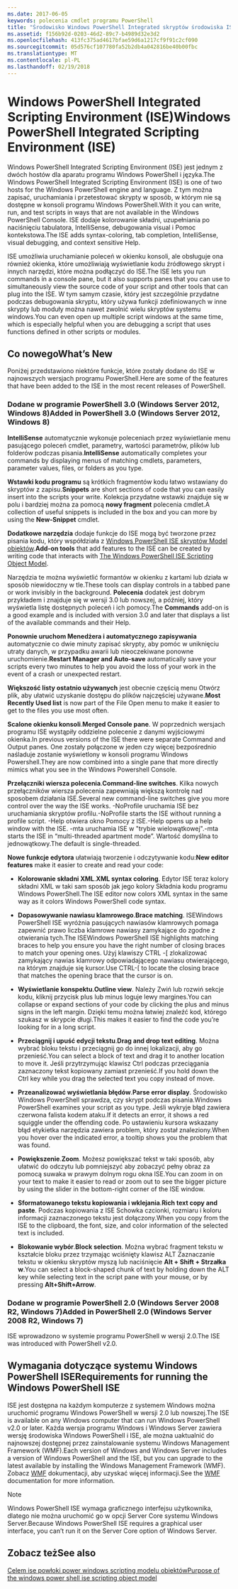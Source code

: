 ```yaml
---
ms.date: 2017-06-05
keywords: polecenia cmdlet programu PowerShell
title: "Środowisko Windows PowerShell Integrated skryptów środowiska ISE"
ms.assetid: f156b92d-0203-46d2-89c7-b4989d32e3d2
ms.openlocfilehash: 413fc375ad4617bfae59d6a1217cf9f91c2cf090
ms.sourcegitcommit: 05d576cf107780fa52b2db4a042816be40b00fbc
ms.translationtype: MT
ms.contentlocale: pl-PL
ms.lasthandoff: 02/19/2018
---
```

# <a name="windows-powershell-integrated-scripting-environment-ise"></a><span data-ttu-id="a8d6c-103">Windows PowerShell Integrated Scripting Environment (ISE)</span><span class="sxs-lookup"><span data-stu-id="a8d6c-103">Windows PowerShell Integrated Scripting Environment (ISE)</span></span>

<span data-ttu-id="a8d6c-104">Windows PowerShell Integrated Scripting Environment (ISE) jest jednym z dwóch hostów dla aparatu programu Windows PowerShell i języka.</span><span class="sxs-lookup"><span data-stu-id="a8d6c-104">The Windows PowerShell Integrated Scripting Environment (ISE) is one of two hosts for the Windows PowerShell engine and language.</span></span> <span data-ttu-id="a8d6c-105">Z tym można zapisać, uruchamiania i przetestować skrypty w sposób, w którym nie są dostępne w konsoli programu Windows PowerShell.</span><span class="sxs-lookup"><span data-stu-id="a8d6c-105">With it you can write, run, and test scripts in ways that are not available in the Windows PowerShell Console.</span></span> <span data-ttu-id="a8d6c-106">ISE dodaje kolorowanie składni, uzupełniania po naciśnięciu tabulatora, IntelliSense, debugowania visual i Pomoc kontekstowa.</span><span class="sxs-lookup"><span data-stu-id="a8d6c-106">The ISE adds syntax-coloring, tab completion, IntelliSense, visual debugging, and context sensitive Help.</span></span>

<span data-ttu-id="a8d6c-107">ISE umożliwia uruchamianie poleceń w okienku konsoli, ale obsługuje ona również okienka, które umożliwiają wyświetlanie kodu źródłowego skrypt i innych narzędzi, które można podłączyć do ISE.</span><span class="sxs-lookup"><span data-stu-id="a8d6c-107">The ISE lets you run commands in a console pane, but it also supports panes that you can use to simultaneously view the source code of your script and other tools that can plug into the ISE.</span></span> <span data-ttu-id="a8d6c-108">W tym samym czasie, który jest szczególnie przydatne podczas debugowania skryptu, który używa funkcji zdefiniowanych w inne skrypty lub moduły można nawet zwolnić wielu skryptów systemu windows.</span><span class="sxs-lookup"><span data-stu-id="a8d6c-108">You can even open up multiple script windows at the same time, which is especially helpful when you are debugging a script that uses functions defined in other scripts or modules.</span></span>

## <a name="whats-new"></a><span data-ttu-id="a8d6c-109">Co nowego</span><span class="sxs-lookup"><span data-stu-id="a8d6c-109">What’s New</span></span>

<span data-ttu-id="a8d6c-110">Poniżej przedstawiono niektóre funkcje, które zostały dodane do ISE w najnowszych wersjach programu PowerShell.</span><span class="sxs-lookup"><span data-stu-id="a8d6c-110">Here are some of the features that have been added to the ISE in the most recent releases of PowerShell.</span></span>

### <a name="added-in-powershell-30-windows-server-2012-windows-8"></a><span data-ttu-id="a8d6c-111">Dodane w programie PowerShell 3.0 (Windows Server 2012, Windows 8)</span><span class="sxs-lookup"><span data-stu-id="a8d6c-111">Added in PowerShell 3.0 (Windows Server 2012, Windows 8)</span></span>

<span data-ttu-id="a8d6c-112">**IntelliSense** automatycznie wykonuje poleceniach przez wyświetlanie menu pasującego poleceń cmdlet, parametry, wartości parametrów, plików lub folderów podczas pisania.</span><span class="sxs-lookup"><span data-stu-id="a8d6c-112">**IntelliSense** automatically completes your commands by displaying menus of matching cmdlets, parameters, parameter values, files, or folders as you type.</span></span>

<span data-ttu-id="a8d6c-113">**Wstawki kodu programu** są krótkich fragmentów kodu łatwo wstawiany do skryptów z zapisu.</span><span class="sxs-lookup"><span data-stu-id="a8d6c-113">**Snippets** are short sections of code that you can easily insert into the scripts your write.</span></span> <span data-ttu-id="a8d6c-114">Kolekcja przydatne wstawki znajduje się w polu i bardziej można za pomocą **nowy fragment** polecenia cmdlet.</span><span class="sxs-lookup"><span data-stu-id="a8d6c-114">A collection of useful snippets is included in the box and you can more by using the **New-Snippet** cmdlet.</span></span>

<span data-ttu-id="a8d6c-115">**Dodatkowe narzędzia** dodaje funkcje do ISE mogą być tworzone przez pisania kodu, który współdziała z [Windows PowerShell ISE skryptów Model obiektów](../../core-powershell/ise/The-ISE-Object-Model-Hierarchy.md).</span><span class="sxs-lookup"><span data-stu-id="a8d6c-115">**Add-on tools** that add features to the ISE can be created by writing code that interacts with [The Windows PowerShell ISE Scripting Object Model](../../core-powershell/ise/The-ISE-Object-Model-Hierarchy.md).</span></span>

<span data-ttu-id="a8d6c-116">Narzędzia te można wyświetlić formantów w okienku z kartami lub działa w sposób niewidoczny w tle.</span><span class="sxs-lookup"><span data-stu-id="a8d6c-116">These tools can display controls in a tabbed pane or work invisibly in the background.</span></span> <span data-ttu-id="a8d6c-117">**Polecenia** dodatek jest dobrym przykładem i znajduje się w wersji 3.0 lub nowszej, a później, który wyświetla listę dostępnych poleceń i ich pomocy.</span><span class="sxs-lookup"><span data-stu-id="a8d6c-117">The **Commands** add-on is a good example and is included with version 3.0 and later that displays a list of the available commands and their Help.</span></span>

<span data-ttu-id="a8d6c-118">**Ponownie uruchom Menedżera i automatycznego zapisywania** automatycznie co dwie minuty zapisać skrypty, aby pomóc w uniknięciu utraty danych, w przypadku awarii lub nieoczekiwane ponowne uruchomienie.</span><span class="sxs-lookup"><span data-stu-id="a8d6c-118">**Restart Manager and Auto-save** automatically save your scripts every two minutes to help you avoid the loss of your work in the event of a crash or unexpected restart.</span></span>

<span data-ttu-id="a8d6c-119">**Większość listy ostatnio używanych** jest obecnie częścią menu Otwórz plik, aby ułatwić uzyskanie dostępu do plików najczęściej używane.</span><span class="sxs-lookup"><span data-stu-id="a8d6c-119">**Most Recently Used list** is now part of the File Open menu to make it easier to get to the files you use most often.</span></span>

<span data-ttu-id="a8d6c-120">**Scalone okienku konsoli**.</span><span class="sxs-lookup"><span data-stu-id="a8d6c-120">**Merged Console pane**.</span></span> <span data-ttu-id="a8d6c-121">W poprzednich wersjach programu ISE wystąpiły oddzielne polecenie z danymi wyjściowymi okienka.</span><span class="sxs-lookup"><span data-stu-id="a8d6c-121">In previous versions of the ISE there were separate Command and Output panes.</span></span> <span data-ttu-id="a8d6c-122">One zostały połączone w jeden czy więcej bezpośrednio naśladuje zostanie wyświetlony w konsoli programu Windows Powershell.</span><span class="sxs-lookup"><span data-stu-id="a8d6c-122">They are now combined into a single pane that more directly mimics what you see in the Windows Powershell Console.</span></span>

<span data-ttu-id="a8d6c-123">**Przełączniki wiersza polecenia**.</span><span class="sxs-lookup"><span data-stu-id="a8d6c-123">**Command-line switches**.</span></span> <span data-ttu-id="a8d6c-124">Kilka nowych przełączników wiersza polecenia zapewniają większą kontrolę nad sposobem działania ISE.</span><span class="sxs-lookup"><span data-stu-id="a8d6c-124">Several new command-line switches give you more control over the way the ISE works.</span></span> <span data-ttu-id="a8d6c-125">-NoProfile uruchamia ISE bez uruchamiania skryptów profilu.</span><span class="sxs-lookup"><span data-stu-id="a8d6c-125">-NoProfile starts the ISE without running a profile script.</span></span> <span data-ttu-id="a8d6c-126">-Help otwiera okno Pomocy z ISE.</span><span class="sxs-lookup"><span data-stu-id="a8d6c-126">-Help opens up a help window with the ISE.</span></span> <span data-ttu-id="a8d6c-127">-mta uruchamia ISE w "trybie wielowątkowej".</span><span class="sxs-lookup"><span data-stu-id="a8d6c-127">-mta starts the ISE in “multi-threaded apartment mode”.</span></span> <span data-ttu-id="a8d6c-128">Wartość domyślna to jednowątkowy.</span><span class="sxs-lookup"><span data-stu-id="a8d6c-128">The default is single-threaded.</span></span>

<span data-ttu-id="a8d6c-129">**Nowe funkcje edytora** ułatwiają tworzenie i odczytywanie kodu:</span><span class="sxs-lookup"><span data-stu-id="a8d6c-129">**New editor features** make it easier to create and read your code:</span></span>

- <span data-ttu-id="a8d6c-130">**Kolorowanie składni XML**.</span><span class="sxs-lookup"><span data-stu-id="a8d6c-130">**XML syntax coloring**.</span></span> <span data-ttu-id="a8d6c-131">Edytor ISE teraz kolory składni XML w taki sam sposób jak jego kolory Składnia kodu programu Windows PowerShell.</span><span class="sxs-lookup"><span data-stu-id="a8d6c-131">The ISE editor now colors XML syntax in the same way as it colors Windows PowerShell code syntax.</span></span>

- <span data-ttu-id="a8d6c-132">**Dopasowywanie nawiasu klamrowego**.</span><span class="sxs-lookup"><span data-stu-id="a8d6c-132">**Brace matching**.</span></span> <span data-ttu-id="a8d6c-133">ISEWindows PowerShell ISE wyróżnia pasujących nawiasów klamrowych pomaga zapewnić prawo liczba klamrowe nawiasy zamykające do zgodne z otwierania tych.</span><span class="sxs-lookup"><span data-stu-id="a8d6c-133">The ISEWindows PowerShell ISE highlights matching braces to help you ensure you have the right number of closing braces to match your opening ones.</span></span> <span data-ttu-id="a8d6c-134">Użyj klawiszy CTRL -\[ zlokalizować zamykający nawias klamrowy odpowiadającego nawiasu otwierającego, na którym znajduje się kursor.</span><span class="sxs-lookup"><span data-stu-id="a8d6c-134">Use CTRL-\[ to locate the closing brace that matches the opening brace that the cursor is on.</span></span>

- <span data-ttu-id="a8d6c-135">**Wyświetlanie konspektu**.</span><span class="sxs-lookup"><span data-stu-id="a8d6c-135">**Outline view**.</span></span> <span data-ttu-id="a8d6c-136">Należy Zwiń lub rozwiń sekcje kodu, kliknij przycisk plus lub minus loguje lewy margines.</span><span class="sxs-lookup"><span data-stu-id="a8d6c-136">You can collapse or expand sections of your code by clicking the plus and minus signs in the left margin.</span></span> <span data-ttu-id="a8d6c-137">Dzięki temu można łatwiej znaleźć kod, którego szukasz w skrypcie długi.</span><span class="sxs-lookup"><span data-stu-id="a8d6c-137">This makes it easier to find the code you’re looking for in a long script.</span></span>

- <span data-ttu-id="a8d6c-138">**Przeciągnij i upuść edycji tekstu**.</span><span class="sxs-lookup"><span data-stu-id="a8d6c-138">**Drag and drop text editing**.</span></span> <span data-ttu-id="a8d6c-139">Można wybrać bloku tekstu i przeciągnij go do innej lokalizacji, aby go przenieść.</span><span class="sxs-lookup"><span data-stu-id="a8d6c-139">You can select a block of text and drag it to another location to move it.</span></span> <span data-ttu-id="a8d6c-140">Jeśli przytrzymując klawisz Ctrl podczas przeciągania zaznaczony tekst kopiowany zamiast przenieść.</span><span class="sxs-lookup"><span data-stu-id="a8d6c-140">If you hold down the Ctrl key while you drag the selected text you copy instead of move.</span></span>

- <span data-ttu-id="a8d6c-141">**Przeanalizować wyświetlania błędów**.</span><span class="sxs-lookup"><span data-stu-id="a8d6c-141">**Parse error display**.</span></span> <span data-ttu-id="a8d6c-142">Środowisko Windows PowerShell sprawdza, czy skrypt podczas pisania.</span><span class="sxs-lookup"><span data-stu-id="a8d6c-142">Windows PowerShell examines your script as you type.</span></span> <span data-ttu-id="a8d6c-143">Jeśli wykryje błąd zawiera czerwona falista kodem ataku.</span><span class="sxs-lookup"><span data-stu-id="a8d6c-143">If it detects an error, it shows a red squiggle under the offending code.</span></span> <span data-ttu-id="a8d6c-144">Po ustawieniu kursora wskazany błąd etykietka narzędzia zawiera problem, który został znaleziony.</span><span class="sxs-lookup"><span data-stu-id="a8d6c-144">When you hover over the indicated error, a tooltip shows you the problem that was found.</span></span>

- <span data-ttu-id="a8d6c-145">**Powiększenie**.</span><span class="sxs-lookup"><span data-stu-id="a8d6c-145">**Zoom**.</span></span> <span data-ttu-id="a8d6c-146">Możesz powiększać tekst w taki sposób, aby ułatwić do odczytu lub pomniejszyć aby zobaczyć pełny obraz za pomocą suwaka w prawym dolnym rogu okna ISE.</span><span class="sxs-lookup"><span data-stu-id="a8d6c-146">You can zoom in on your text to make it easier to read or zoom out to see the bigger picture by using the slider in the bottom-right corner of the ISE window.</span></span>

- <span data-ttu-id="a8d6c-147">**Sformatowanego tekstu kopiowania i wklejania**.</span><span class="sxs-lookup"><span data-stu-id="a8d6c-147">**Rich text copy and paste**.</span></span> <span data-ttu-id="a8d6c-148">Podczas kopiowania z ISE Schowka czcionki, rozmiaru i koloru informacji zaznaczonego tekstu jest dołączony.</span><span class="sxs-lookup"><span data-stu-id="a8d6c-148">When you copy from the ISE to the clipboard, the font, size, and color information of the selected text is included.</span></span>

- <span data-ttu-id="a8d6c-149">**Blokowanie wybór**.</span><span class="sxs-lookup"><span data-stu-id="a8d6c-149">**Block selection**.</span></span> <span data-ttu-id="a8d6c-150">Można wybrać fragment tekstu w kształcie bloku przez trzymając wciśnięty klawisz ALT Zaznaczanie tekstu w okienku skryptów myszą lub naciśnięcie **Alt + Shift + Strzałka w**.</span><span class="sxs-lookup"><span data-stu-id="a8d6c-150">You can select a block-shaped chunk of text by holding down the ALT key while selecting text in the script pane with your mouse, or by pressing **Alt+Shift+Arrow**.</span></span>

### <a name="added-in-powershell-20-windows-server-2008-r2-windows-7"></a><span data-ttu-id="a8d6c-151">Dodane w programie PowerShell 2.0 (Windows Server 2008 R2, Windows 7)</span><span class="sxs-lookup"><span data-stu-id="a8d6c-151">Added in PowerShell 2.0 (Windows Server 2008 R2, Windows 7)</span></span>

<span data-ttu-id="a8d6c-152">ISE wprowadzono w systemie programu PowerShell w wersji 2.0.</span><span class="sxs-lookup"><span data-stu-id="a8d6c-152">The ISE was introduced with PowerShell v2.0.</span></span>

## <a name="requirements-for-running-the-windows-powershell-ise"></a><span data-ttu-id="a8d6c-153">Wymagania dotyczące systemu Windows PowerShell ISE</span><span class="sxs-lookup"><span data-stu-id="a8d6c-153">Requirements for running the Windows PowerShell ISE</span></span>

<span data-ttu-id="a8d6c-154">ISE jest dostępna na każdym komputerze z systemem Windows można uruchomić programu Windows PowerShell w wersji 2.0 lub nowszej.</span><span class="sxs-lookup"><span data-stu-id="a8d6c-154">The ISE is available on any Windows computer that can run Windows PowerShell v2.0 or later.</span></span> <span data-ttu-id="a8d6c-155">Każda wersja programu Windows i Windows Server zawiera wersję środowiska Windows PowerShell i ISE, ale można uaktualnić do najnowszej dostępnej przez zainstalowanie systemu Windows Management Framework (WMF).</span><span class="sxs-lookup"><span data-stu-id="a8d6c-155">Each version of Windows and Windows Server includes a version of Windows PowerShell and the ISE, but you can upgrade to the latest available by installing the Windows Management Framework (WMF).</span></span> <span data-ttu-id="a8d6c-156">Zobacz [WMF](/powershell/wmf/readme) dokumentacji, aby uzyskać więcej informacji.</span><span class="sxs-lookup"><span data-stu-id="a8d6c-156">See the [WMF](/powershell/wmf/readme) documentation for more information.</span></span>

> [!NOTE]
> <span data-ttu-id="a8d6c-157">Windows PowerShell ISE wymaga graficznego interfejsu użytkownika, dlatego nie można uruchomić go w opcji Server Core systemu Windows Server.</span><span class="sxs-lookup"><span data-stu-id="a8d6c-157">Because Windows PowerShell ISE requires a graphical user interface, you can’t run it on the Server Core option of Windows Server.</span></span>

## <a name="see-also"></a><span data-ttu-id="a8d6c-158">Zobacz też</span><span class="sxs-lookup"><span data-stu-id="a8d6c-158">See also</span></span>

[<span data-ttu-id="a8d6c-159">Celem ise powłoki power windows scripting modelu obiektów</span><span class="sxs-lookup"><span data-stu-id="a8d6c-159">Purpose of the windows power shell ise scripting object model</span></span>](../../core-powershell/ise/Purpose-of-the-Windows-PowerShell-ISE-Scripting-Object-Model.md)
